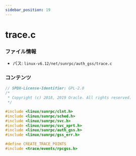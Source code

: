```yaml
---
sidebar_position: 19
---
```

# trace.c

### ファイル情報

- パス: `linux-v6.12/net/sunrpc/auth_gss/trace.c`

### コンテンツ

```c
// SPDX-License-Identifier: GPL-2.0
/*
 * Copyright (c) 2018, 2019 Oracle. All rights reserved.
 */

#include <linux/sunrpc/clnt.h>
#include <linux/sunrpc/sched.h>
#include <linux/sunrpc/svc.h>
#include <linux/sunrpc/svc_xprt.h>
#include <linux/sunrpc/auth_gss.h>
#include <linux/sunrpc/gss_err.h>

#define CREATE_TRACE_POINTS
#include <trace/events/rpcgss.h>

```
